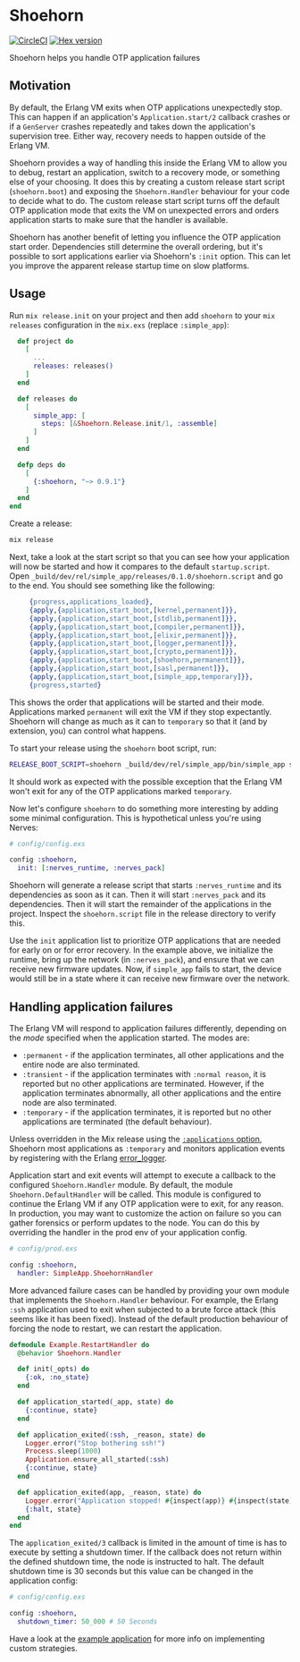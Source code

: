 # Shoehorn

[![CircleCI](https://circleci.com/gh/nerves-project/shoehorn.svg?style=svg)](https://circleci.com/gh/nerves-project/shoehorn)
[![Hex version](https://img.shields.io/hexpm/v/shoehorn.svg "Hex version")](https://hex.pm/packages/shoehorn)

Shoehorn helps you handle OTP application failures

## Motivation

By default, the Erlang VM exits when OTP applications unexpectedly stop. This
can happen if an application's `Application.start/2` callback crashes or if a
`GenServer` crashes repeatedly and takes down the application's supervision
tree. Either way, recovery needs to happen outside of the Erlang VM.

Shoehorn provides a way of handling this inside the Erlang VM to allow you to
debug, restart an application, switch to a recovery mode, or something else of
your choosing. It does this by creating a custom release start script
(`shoehorn.boot`) and exposing the `Shoehorn.Handler` behaviour for your code to
decide what to do. The custom release start script turns off the default OTP
application mode that exits the VM on unexpected errors and orders application
starts to make sure that the handler is available.

Shoehorn has another benefit of letting you influence the OTP application start
order. Dependencies still determine the overall ordering, but it's possible to
sort applications earlier via Shoehorn's `:init` option. This can let you
improve the apparent release startup time on slow platforms.

## Usage

Run `mix release.init` on your project and then add `shoehorn` to your `mix
releases` configuration in the `mix.exs` (replace `:simple_app`):

```elixir
  def project do
    [
      ...
      releases: releases()
    ]
  end

  def releases do
    [
      simple_app: [
        steps: [&Shoehorn.Release.init/1, :assemble]
      ]
    ]
  end

  defp deps do
    [
      {:shoehorn, "~> 0.9.1"}
    ]
  end
end
```

Create a release:

```sh
mix release
```

Next, take a look at the start script so that you can see how your application
will now be started and how it compares to the default `startup.script`. Open
`_build/dev/rel/simple_app/releases/0.1.0/shoehorn.script` and go to the end.
You should see something like the following:

```erlang
     {progress,applications_loaded},
     {apply,{application,start_boot,[kernel,permanent]}},
     {apply,{application,start_boot,[stdlib,permanent]}},
     {apply,{application,start_boot,[compiler,permanent]}},
     {apply,{application,start_boot,[elixir,permanent]}},
     {apply,{application,start_boot,[logger,permanent]}},
     {apply,{application,start_boot,[crypto,permanent]}},
     {apply,{application,start_boot,[shoehorn,permanent]}},
     {apply,{application,start_boot,[sasl,permanent]}},
     {apply,{application,start_boot,[simple_app,temporary]}},
     {progress,started}
```

This shows the order that applications will be started and their mode.
Applications marked `permanent` will exit the VM if they stop expectantly.
Shoehorn will change as much as it can to `temporary` so that it (and by
extension, you) can control what happens.

To start your release using the `shoehorn` boot script, run:

```sh
RELEASE_BOOT_SCRIPT=shoehorn _build/dev/rel/simple_app/bin/simple_app start_iex
```

It should work as expected with the possible exception that the Erlang VM won't
exit for any of the OTP applications marked `temporary`.

Now let's configure `shoehorn` to do something more interesting by adding some
minimal configuration. This is hypothetical unless you're using Nerves:

```elixir
# config/config.exs

config :shoehorn,
  init: [:nerves_runtime, :nerves_pack]
```

Shoehorn will generate a release script that starts `:nerves_runtime` and its
dependencies as soon as it can. Then it will start `:nerves_pack` and its
dependencies. Then it will start the remainder of the applications in the
project. Inspect the `shoehorn.script` file in the release directory to verify
this.

Use the `init` application list to prioritize OTP applications that are needed
for early on or for error recovery. In the example above, we initialize the
runtime, bring up the network (in `:nerves_pack`), and ensure that we can
receive new firmware updates. Now, if `simple_app` fails to start, the device
would still be in a state where it can receive new firmware over the network.

## Handling application failures

The Erlang VM will respond to application failures differently, depending on the
_mode_ specified when the application started. The modes are:

* `:permanent` - if the application terminates, all other applications and the
  entire node are also terminated.
* `:transient` - if the application terminates with `:normal reason`, it is
  reported but no other applications are terminated. However, if the application
  terminates abnormally, all other applications and the entire node are also
  terminated.
* `:temporary` - if the application terminates, it is reported but no other
  applications are terminated (the default behaviour).

Unless overridden in the Mix release using the [`:applications`
option](https://hexdocs.pm/mix/Mix.Tasks.Release.html#module-options), Shoehorn
most applications as `:temporary` and monitors application events by registering
with the Erlang [error_logger](http://erlang.org/doc/man/error_logger.html).

Application start and exit events will attempt to execute a callback to the
configured `Shoehorn.Handler` module. By default, the module
`Shoehorn.DefaultHandler` will be called. This module is configured to continue
the Erlang VM if any OTP application were to exit, for any reason. In
production, you may want to customize the action on failure so you can gather
forensics or perform updates to the node.  You can do this by overriding the
handler in the prod env of your application config.

```elixir
# config/prod.exs

config :shoehorn,
  handler: SimpleApp.ShoehornHandler
```

More advanced failure cases can be handled by providing your own module that
implements the `Shoehorn.Handler` behaviour. For example, the Erlang `:ssh`
application used to exit when subjected to a brute force attack (this seems like
it has been fixed). Instead of the default production behaviour of forcing the
node to restart, we can restart the application.

```elixir
defmodule Example.RestartHandler do
  @behavior Shoehorn.Handler

  def init(_opts) do
    {:ok, :no_state}
  end

  def application_started(_app, state) do
    {:continue, state}
  end

  def application_exited(:ssh, _reason, state) do
    Logger.error("Stop bothering ssh!")
    Process.sleep(1000)
    Application.ensure_all_started(:ssh)
    {:continue, state}
  end

  def application_exited(app, _reason, state) do
    Logger.error("Application stopped! #{inspect(app)} #{inspect(state)}")
    {:halt, state}
  end
end
```

The `application_exited/3` callback is limited in the amount of time is has to
execute by setting a shutdown timer. If the callback does not return within the
defined shutdown time, the node is instructed to halt. The default shutdown time
is 30 seconds but this value can be changed in the application config:

```elixir
# config/config.exs

config :shoehorn,
  shutdown_timer: 50_000 # 50 Seconds
```

Have a look at the [example
application](https://github.com/nerves-project/shoehorn/tree/main/example) for
more info on implementing custom strategies.
